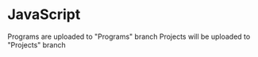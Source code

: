 # JavaScript
Programs are uploaded to "Programs" branch
Projects will be uploaded to "Projects" branch
